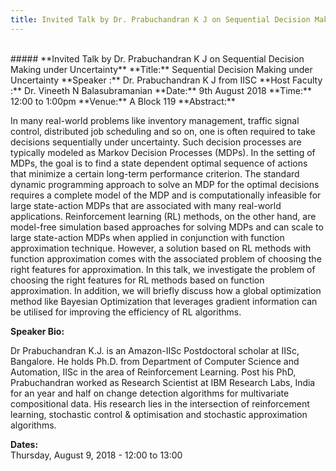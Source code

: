```yaml
---
title: Invited Talk by Dr. Prabuchandran K J on Sequential Decision Making under Uncertainty
---
```

<br>
##### **Invited Talk by Dr. Prabuchandran K J on Sequential Decision Making under Uncertainty**  
**Title:** Sequential Decision Making under Uncertainty  
**Speaker :**  Dr.  Prabuchandran K J from IISC  
**Host Faculty :** Dr. Vineeth N Balasubramanian  
**Date:** 9th August 2018  
**Time:** 12:00 to 1:00pm  
**Venue:** A Block 119  
**Abstract:**  

In many real-world problems like inventory management, traffic signal control, distributed job scheduling and so on, one is often required to take decisions sequentially under uncertainty. Such decision processes are typically modeled as Markov Decision Processes (MDPs). In the setting of MDPs, the goal is to find a state dependent optimal sequence of actions that minimize a certain long-term performance criterion. The standard dynamic programming approach to solve an MDP for the optimal decisions requires a complete model of the MDP and is computationally infeasible for large state-action MDPs that are associated with many real-world applications. Reinforcement learning (RL) methods, on the other hand, are model-free simulation based approaches for solving MDPs and can scale to large state-action MDPs when applied in conjunction with function approximation technique. However, a solution based on RL methods with function approximation comes with the associated problem of choosing the right features for approximation. In this talk, we investigate the problem of choosing the right features for RL methods based on function approximation. In addition, we will briefly discuss how a global optimization method like Bayesian Optimization that leverages gradient information can be utilised for improving the efficiency of RL algorithms.

**Speaker Bio:**  

Dr Prabuchandran K.J. is an Amazon-IISc Postdoctoral scholar at IISc, Bangalore. He holds Ph.D. from Department of Computer Science and Automation, IISc in the area of Reinforcement Learning. Post his PhD, Prabuchandran worked as Research Scientist at IBM Research Labs, India for an year and half on change detection algorithms for multivariate compositional data.   His research lies in the intersection of reinforcement learning, stochastic control & optimisation and stochastic approximation algorithms.

**Dates:**  
Thursday, August 9, 2018 - 12:00 to 13:00